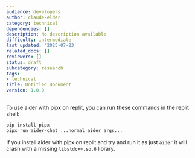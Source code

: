 ```yaml
---
audience: developers
author: claude-elder
category: technical
dependencies: []
description: No description available
difficulty: intermediate
last_updated: '2025-07-23'
related_docs: []
reviewers: []
status: draft
subcategory: research
tags:
- technical
title: Untitled Document
version: 1.0.0
---
```


To use aider with pipx on replit, you can run these commands in the replit shell:

```bash
pip install pipx
pipx run aider-chat ...normal aider args...
```

If you install aider with pipx on replit and try and run it as just `aider` it will crash with a missing `libstdc++.so.6` library.

